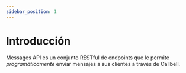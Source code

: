 ```yaml
---
sidebar_position: 1
---
```


# Introducción

Messages API es un conjunto RESTful de endpoints que le permite _programáticamente_ enviar mensajes a sus clientes a través de Callbell.
